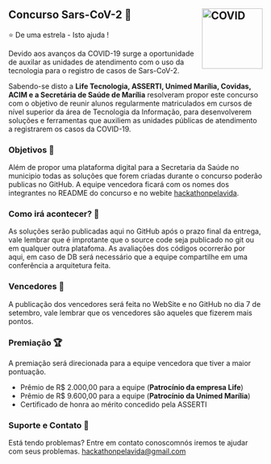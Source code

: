 ## Concurso Sars-CoV-2 :hospital: <img src="https://noticias.unb.br/images/Noticias/2020/05-Mai/20200521_ProspeccoesAfetivas_FranciscoICON.jpg" title="COVID" align="right" height="120" />


:star: De uma estrela - Isto ajuda !

Devido aos avanços da COVID-19 surge a oportunidade de auxilar as unidades de atendimento com o uso da tecnologia para o registro de casos de Sars-CoV-2.

Sabendo-se disto a **Life Tecnologia, ASSERTI, Unimed Marília, Covidas, ACIM e a Secretária de Saúde de Marília** resolveram propor este concurso com o objetivo de reunir alunos regularmente matriculados em cursos de nível superior da área de Tecnologia da Informação, para desenvolverem soluções e ferramentas que auxiliem as unidades públicas de atendimento a registrarem os casos da COVID-19.

### Objetivos :100:

Além de propor uma plataforma digital para a Secretaria da Saúde no municipio todas as soluções que forem criadas durante o concurso poderão publicas no GitHub.
A equipe vencedora ficará com os nomes dos integrantes no README do concurso e no webite [hackathonpelavida](https://www.hackathonpelavida.com.br/).

### Como irá acontecer? :calendar:

As soluções serão publicadas aqui no GitHub após o prazo final da entrega, vale lembrar que é improtante que o source code seja publicado no git ou em qualquer outra platafoma. As avaliações dos códigos ocorrerão por aqui, em caso de DB será necessário que a equipe compartilhe em uma conferência a arquitetura feita.

### Vencedores :tada:

A publicação dos vencedores será feita no WebSite e no GitHub no dia 7 de setembro, vale lembrar que os vencedores são aqueles que fizerem mais pontos.

### Premiação :trophy:

A premiação será direcionada para a equipe vencedora que tiver a maior pontuação.
- Prêmio de R$ 2.000,00 para a equipe (**Patrocínio da empresa Life**)
- Prêmio de R$ 9.600,00 para a equipe (**Patrocínio da Unimed Marília**)
- Certificado de honra ao mérito concedido pela ASSERTI

### Suporte e Contato :e-mail:	

Está tendo problemas? Entre em contato conoscomnós iremos te ajudar com seus problemas. hackathonpelavida@gmail.com
